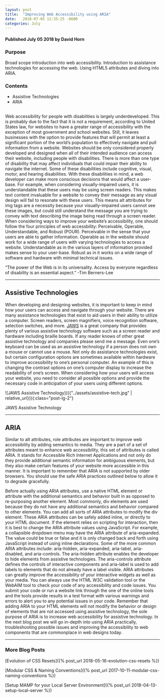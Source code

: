 ```yaml
---
layout: post
title:  "Improving Web Accessibility using ARIA"
date:   2018-07-05 12:35:25 -0600
categories: July
---
```



#### Published July 05 2018 by David Horn

### Purpose
Broad scope introduction into web accessibility. Introduction to assistance technologies for accessing the web. Using HTML5 attributes and diving into ARIA.


### Contents
* Assistive Technologies
* ARIA

##

Web accessibility for people with disabilities is largely underdeveloped. This is probably due to the fact that it is not a requirement, according to United States law, for websites to have a greater range of accessibility with the exception of most government and school websites. Still, it leaves businesses with the option to provide features that will permit at least a significant portion of the world’s population to effectively navigate and pull information from a website. Websites should be only considered properly developed and designed when all of their intended audience can access their website, including people with disabilities. There is more than one type of disability that may affect individuals that could impair their ability to navigate the internet. Some of these disabilities include cognitive, visual, motor, and hearing disabilities. With these disabilities in mind, a web developer can make more conscious decisions that would affect a user-base. For example, when considering visually-impaired users, it is understandable that these users may be using screen readers. This makes text content invaluable for a website to convey their message as any visual design will fail to resonate with these users. This means alt attributes for img tags are a necessity because your visually-impaired users cannot see these images, but could still understand the message you are trying to convey with text describing the image being read through a screen reader. When considering ways to improve your website’s accessibility, one should follow the four principles of web accessbility: Perceivable, Operable, Understandable, and Robust (POUR). Perceivable in the sense that your users are able to gather information. Operable as in the website should work for a wide range of users with varying technologies to access a website. Understandable as in the various layers of information provided makes sense to your user-base. Robust as in it works on a wide range of software and hardware with minimal technical issues.

<div class="text-center blog-quote">
“The power of the Web is in its universality.
Access by everyone regardless of disability is an essential aspect.” -Tim Berners-Lee
</div>  

****

## Assistive Technologies
When developing and designing websites, it is important to keep in mind how your users can access and navigate through your website. There are many assistance technologies that exist to aid users in their ability to utilize a computer. Screen readers, screen magnifiers, voice recognition software, selection switches, and more. [JAWS](https://www.freedomscientific.com/Products/Blindness) is a great company that provides plenty of various assistive technology software such as a screen reader and hardware including braille boards. If any reader knows of other great assistive technology and companies please send me a message. Even one’s keyboard can be used as an assistive technology if a person does not own a mouse or cannot use a mouse. Not only do assistance technologies exist, but certain configuration options are sometimes available within hardware to improve accessibility to one’s personal computer. An example of this is changing the contrast options on one’s computer display to increase the readability of one’s screen. When considering how your users will access your website, you need to consider all possible options and provide the necessary code in anticipation of your users using different options. 

![JAWS Assistive Technology]({{"../assets/assistive-tech.jpg" | relative_url}}){:class="post-lg-2"}
<div class="text-center blog-caption">
JAWS Assistive Technology
</div>

****

## ARIA
Similar to alt attributes, role attributes are important to improve web accessibility by adding semantics to media. They are a part of a set of attributes meant to enhance web accessibility, this set of attributes is called ARIA. It stands for Accessible Rich Internet Applications and not only do they provide additional semantic information for ambiguous elements, but they also make certain features of your website more accessible in this manner. It is important to remember that ARIA is not supported by older browsers. You should use the safe ARIA practices outlined below to allow it to degrade gracefully. 

Before actually using ARIA attributes, use a native HTML element or attribute with the additional semantics and behavior built in as opposed to re-purposing another element. Most commonly, div elements are used because they do not have any additional semantics and behavior compared to other elements. You can add all sorts of ARIA attributes to modify the div element. These ARIA attributes can be safely added inline, or directly to your HTML document. If the element relies on scripting for interaction, then it is best to change the ARIA attribute values using JavaScript. For example, a collapsible dropdown menu may have the ARIA attribute of aria-expanded. The value could be true or false and it is only changed back and forth using JavaScript instead of using inline declarations. Some of the more common ARIA attributes include: aria-hidden, aria-expanded, aria-label, aria-disabled, and aria-controls. The aria-hidden attribute enables the developer to hide elements from assistive technologies. The aria-controls attribute defines the controls of interactive components and aria-label is used to add labels to elements that do not already have a label visible. ARIA attributes can greatly improve the accessibility of your interactive widgets as well as your media. You can always use the HTML W3C validation tool or the WebAIM tool to check your code of any accessibility and code issues. You submit your code or run a website link through the one of the online tools and the tools provide results in a test format with various warnings and errors to alert you to any potential issues in your code. Remember that adding ARIA to your HTML elements will not modify the behavior or design of elements that are not accessed using assistive technology, the sole purpose of ARIA is to increase web accessibility for assistive technology. In the next blog post we will go in-depth into using ARIA practically, troubleshooting possible issues and improving the accessibility to web components that are commonplace in web designs today.  

****

### More Blog Posts
[Evolution of CSS Resets]({% post_url 2018-05-16-evolution-css-resets %})

[Modular CSS & Naming Conventions]({% post_url 2017-10-11-modular-css-naming-conventions %})

[Setup MAMP for your Local Server Environment]({% post_url 2018-04-13-setup-local-server %})

